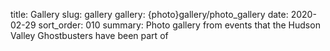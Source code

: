 title: Gallery
slug: gallery
gallery: {photo}gallery/photo_gallery
date: 2020-02-29
sort_order: 010
summary: Photo gallery from events that the Hudson Valley Ghostbusters have been part of
